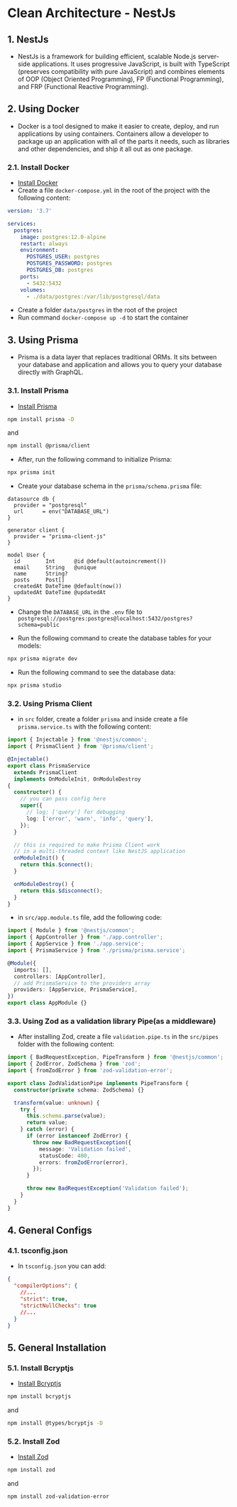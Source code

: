 # Clean Architecture - NestJs

## 1. NestJs

- NestJs is a framework for building efficient, scalable Node.js server-side applications. It uses progressive JavaScript, is built with TypeScript (preserves compatibility with pure JavaScript) and combines elements of OOP (Object Oriented Programming), FP (Functional Programming), and FRP (Functional Reactive Programming).

## 2. Using Docker

- Docker is a tool designed to make it easier to create, deploy, and run applications by using containers. Containers allow a developer to package up an application with all of the parts it needs, such as libraries and other dependencies, and ship it all out as one package.

### 2.1. Install Docker

- [Install Docker](https://docs.docker.com/engine/install/)
- Create a file `docker-compose.yml` in the root of the project with the following content:

```yml
version: '3.7'

services:
  postgres:
    image: postgres:12.0-alpine
    restart: always
    environment:
      POSTGRES_USER: postgres
      POSTGRES_PASSWORD: postgres
      POSTGRES_DB: postgres
    ports:
      - 5432:5432
    volumes:
      - ./data/postgres:/var/lib/postgresql/data
```

- Create a folder `data/postgres` in the root of the project
- Run command `docker-compose up -d` to start the container

## 3. Using Prisma

- Prisma is a data layer that replaces traditional ORMs. It sits between your database and application and allows you to query your database directly with GraphQL.

### 3.1. Install Prisma

- [Install Prisma](https://www.prisma.io/docs/getting-started/setup-prisma/start-from-scratch-typescript-postgres)

```bash
npm install prisma -D
```

and

```bash
npm install @prisma/client
```

- After, run the following command to initialize Prisma:

```bash
npx prisma init
```

- Create your database schema in the `prisma/schema.prisma` file:

```prisma
datasource db {
  provider = "postgresql"
  url      = env("DATABASE_URL")
}

generator client {
  provider = "prisma-client-js"
}

model User {
  id        Int      @id @default(autoincrement())
  email     String   @unique
  name      String?
  posts     Post[]
  createdAt DateTime @default(now())
  updatedAt DateTime @updatedAt
}
```

- Change the `DATABASE_URL` in the `.env` file to `postgresql://postgres:postgres@localhost:5432/postgres?schema=public`

- Run the following command to create the database tables for your models:

```bash
npx prisma migrate dev
```

- Run the following command to see the database data:

```bash
npx prisma studio
```

### 3.2. Using Prisma Client

- in `src` folder, create a folder `prisma` and inside create a file `prisma.service.ts` with the following content:

```ts
import { Injectable } from '@nestjs/common';
import { PrismaClient } from '@prisma/client';

@Injectable()
export class PrismaService
  extends PrismaClient
  implements OnModuleInit, OnModuleDestroy
{
  constructor() {
    // you can pass config here
    super({
      // log: ['query'] for debugging
      log: ['error', 'warn', 'info', 'query'],
    });
  }

  // this is required to make Prisma Client work
  // in a multi-threaded context like NestJS application
  onModuleInit() {
    return this.$connect();
  }

  onModuleDestroy() {
    return this.$disconnect();
  }
}
```

- in `src/app.module.ts` file, add the following code:

```ts
import { Module } from '@nestjs/common';
import { AppController } from './app.controller';
import { AppService } from './app.service';
import { PrismaService } from './prisma/prisma.service';

@Module({
  imports: [],
  controllers: [AppController],
  // add PrismaService to the providers array
  providers: [AppService, PrismaService],
})
export class AppModule {}
```

### 3.3. Using Zod as a validation library Pipe(as a middleware)

- After installing Zod, create a file `validation.pipe.ts` in the `src/pipes` folder with the following content:

```ts
import { BadRequestException, PipeTransform } from '@nestjs/common';
import { ZodError, ZodSchema } from 'zod';
import { fromZodError } from 'zod-validation-error';

export class ZodValidationPipe implements PipeTransform {
  constructor(private schema: ZodSchema) {}

  transform(value: unknown) {
    try {
      this.schema.parse(value);
      return value;
    } catch (error) {
      if (error instanceof ZodError) {
        throw new BadRequestException({
          message: 'Validation failed',
          statusCode: 400,
          errors: fromZodError(error),
        });
      }

      throw new BadRequestException('Validation failed');
    }
  }
}
```

## 4. General Configs

### 4.1. tsconfig.json

- In `tsconfig.json` you can add:

```json
{
  "compilerOptions": {
    //...
    "strict": true,
    "strictNullChecks": true
    //...
  }
}
```

## 5. General Installation

### 5.1. Install Bcryptjs

- [Install Bcryptjs](https://www.npmjs.com/package/bcryptjs)

```bash
npm install bcryptjs
```

and

```bash
npm install @types/bcryptjs -D
```

### 5.2. Install Zod

- [Install Zod](https://www.npmjs.com/package/zod)

```bash
npm install zod
```

and

```bash
npm install zod-validation-error
```
